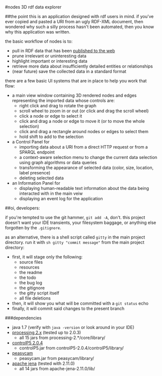 #nodes
3D rdf data explorer

##the point
this is an application designed with rdf users in mind.
if you've ever copied and pasted a URI from an ugly RDF-XML document, then wondered why such a silly process hasn't been automated, then you know why this application was written.

the basic workflow of nodes is to:

- pull in RDF data that has been [published to the web](http://linkeddatabook.com/book)
- prune irrelevant or uninteresting data
- highlight important or interesting data
- retrieve more data about insufficiently detailed entities or relationships
- (near future) save the collected data in a standard format

there are a few basic UI systems that are in place to help you work that flow:

- a main view window containing 3D rendered nodes and edges representing the imported data whose controls are:
    - right click and drag to rotate the graph
    - scroll wheel to zoom in or out (or click and drag the scroll wheel)
    - click a node or edge to select it
    - click and drag a node or edge to move it (or to move the whole selection)
    - click and drag a rectangle around nodes or edges to select them
    - hold shift to add to the selection
- a Control Panel for
    - importing data about a URI from a direct HTTP request or from a SPARQL endpoint
    - a context-aware selection menu to change the current data selection using graph algorithms or data queries
    - transforming the appearance of selected data (color, size, location, label presence)
    - deleting selected data
- an Information Panel for
    - displaying human-readable text information about the data being interacted with in the main veiw
    - displaying an event log for the application


##oi, developers:

if you're tempted to use the git hammer, `git add -A`, don't.  this project doesn't want your IDE transients, your filesystem baggage, or anything else forgotten by the `.gitignore`.

as an alternative, there is a shell script called `gitty` in the main project directory.  run it with `sh gitty "commit message"` from the main project directory:

- first, it will stage only the following:
    - source files
    - resources
    - the readme
    - the todo
    - the bug log
    - the gitignore
    - the gitty script itself
    - all file deletions
- then, it will show you what will be committed with a `git status` echo
- finally, it will commit said changes to the present branch

###dependencies

- java 1.7 (verify with `java -version` or look around in your IDE)
- [processing 2.x](https://processing.org/download/) (tested up to 2.0.3)
    - all 15 jars from processing-2.\*/core/library/
- [controlP5 2.0.4](http://code.google.com/p/controlp5/downloads/list)
    - controlP5.jar from controlP5-2.0.4/controlP5/library/
- [peasycam](https://github.com/jeffg2k/peasycam/blob/master/distribution/peasycam.zip?raw=true)
    - peasycam.jar from peasycam/library/
- [apache jena](http://www.apache.org/dist/jena/binaries/) (tested with 2.11.0)
    - all 14 jars from apache-jena-2.11.0/lib/

